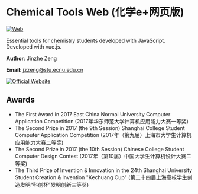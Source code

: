 # Chemical Tools Web (化学e+网页版)
[![Web](https://img.shields.io/website-up-down-green-red/https/chem.njzjz.win.svg?label=Web)](https://chemicaltools.njzjz.win/)

Essential tools for chemistry students developed with JavaScript. Developed with vue.js.

**Author**: Jinzhe Zeng

**Email**: jzzeng@stu.ecnu.edu.cn

[![Official Website](https://img.shields.io/website-up-down-green-red/https/chem.njzjz.win.svg?label=Official%20Website)](https://chem.njzjz.win/)

## Awards
* The First Award in 2017 East China Normal University Computer Application Competition (2017年华东师范大学计算机应用能力大赛一等奖)
* The Second Prize in 2017 (the 9th Session) Shanghai College Student Computer Application Competition (2017年（第九届）上海市大学生计算机应用能力大赛二等奖)
* The Second Prize in 2017 (the 10th Session) Chinese College Student Computer Design Contest (2017年（第10届）中国大学生计算机设计大赛二等奖)
* The Third Prize of Invention & Innovation in the 24th Shanghai University Student Creation & Invention "Kechuang Cup" (第二十四届上海高校学生创造发明“科创杯”发明创新三等奖)
